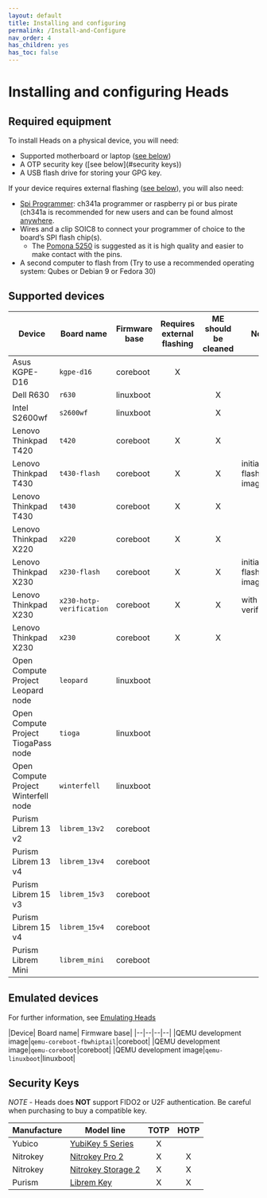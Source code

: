 ```yaml
---
layout: default
title: Installing and configuring
permalink: /Install-and-Configure
nav_order: 4
has_children: yes
has_toc: false
---
```


Installing and configuring Heads
===

Required equipment
---

To install Heads on a physical device, you will need:

* Supported motherboard or laptop ([see below](#supported-devices))
* A OTP security key ([see below](#security keys))
* A USB flash drive for storing your GPG key.

If your device requires external flashing ([see below](#supported-devices)),
 you will also need:

* [Spi Programmer](https://trmm.net/SPI_flash): ch341a programmer or raspberry
 pi or bus pirate (ch341a is recommended for new users and can be found almost
 [anywhere](https://www.amazon.com/s?k=ch341a+programmer).
* Wires and a clip SOIC8 to connect your programmer of choice to the board’s
 SPI flash chip(s).
  * The [Pomona 5250](https://www.pomonaelectronics.com/products/test-clips/soic-clip-8-pin)
   is suggested as it is high quality and easier to make contact with the pins.
* A second computer to flash from (Try to use a recommended operating system:
  Qubes or Debian 9 or Fedora 30)

Supported devices
---

|Device| Board name|Firmware base|Requires external flashing| ME should be cleaned|Notes|
|--|--|--|:--:|:--:|--|
|Asus KGPE-D16|`kgpe-d16`|coreboot|X|||
|Dell R630|`r630`|linuxboot||X||
|Intel S2600wf|`s2600wf`|linuxboot||X||
|Lenovo Thinkpad T420|`t420`|coreboot|X|X||
|Lenovo Thinkpad T430|`t430-flash`|coreboot|X|X|initial flashed image|
|Lenovo Thinkpad T430|`t430`|coreboot|X|X||
|Lenovo Thinkpad X220|`x220`|coreboot|X|X||
|Lenovo Thinkpad X230|`x230-flash`|coreboot|X|X|initial flashed image|
|Lenovo Thinkpad X230|`x230-hotp-verification`|coreboot|X|X|with hotp verification|
|Lenovo Thinkpad X230|`x230`|coreboot|X|X||
|Open Compute Project Leopard node|`leopard`|linuxboot|||
|Open Compute Project TiogaPass node|`tioga`|linuxboot||||
|Open Compute Project Winterfell node|`winterfell`|linuxboot||||
|Purism Librem 13 v2|`librem_13v2`|coreboot||||
|Purism Librem 13 v4|`librem_13v4`|coreboot||||
|Purism Librem 15 v3|`librem_15v3`|coreboot||||
|Purism Librem 15 v4|`librem_15v4`|coreboot||||
|Purism Librem Mini|`librem_mini`|coreboot||||

Emulated devices
---

For further information, see [Emulating Heads](/Emulating-Heads)

|Device| Board name|  Firmware base|
|--|--|--|--|
|QEMU development image|`qemu-coreboot-fbwhiptail`|coreboot|
|QEMU development image|`qemu-coreboot`|coreboot|
|QEMU development image|`qemu-linuxboot`|linuxboot|

Security Keys
---

*NOTE* - Heads does **NOT** support FIDO2 or U2F authentication.  Be careful when
 purchasing to buy a compatible key.

|Manufacture|Model line|TOTP|HOTP|
|--|--|:--:|:--:|
|Yubico|[YubiKey 5 Series](https://www.yubico.com/products/yubikey-5-overview)|X||
|Nitrokey|[Nitrokey Pro 2](https://www.nitrokey.com/#comparison)|X|X|
|Nitrokey|[Nitrokey Storage 2](https://www.nitrokey.com/#comparison)|X|X|
|Purism|[Librem Key](https://puri.sm/products/librem-key/)|X|X|

